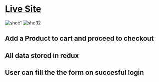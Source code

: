  <h1><a href="https://shoecart.netlify.app/" rel="nofollow">Live Site</a></h1>

![shoe1](https://user-images.githubusercontent.com/63335520/117291247-5fbfec80-ae8c-11eb-881f-6ebbdf202e06.PNG)
![sho32](https://user-images.githubusercontent.com/63335520/117291309-723a2600-ae8c-11eb-991e-741d5eadf0df.PNG)

 <h2>Add a Product to cart and proceed to checkout</h2>

 <h2>All data stored in redux</h2>
 
  <h2>User can fill the the form on succesful login</h2>